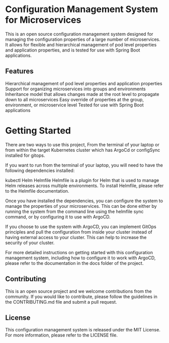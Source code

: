 # Configuration Management System for Microservices
This is an open source configuration management system designed for managing the configuration properties of a large number of microservices. It allows for flexible and hierarchical management of pod level properties and application properties, and is tested for use with Spring Boot applications.

## Features
Hierarchical management of pod level properties and application properties
Support for organizing microservices into groups and environments
Inheritance model that allows changes made at the root level to propagate down to all microservices
Easy override of properties at the group, environment, or microservice level
Tested for use with Spring Boot applications

# Getting Started
There are two ways to use this project, From the terminal of your laptop or from within the target Kubernetes cluster which has ArgoCd or configSync installed for gitops.

If you want to run from the terminal of your laptop, you will need to have the following dependencies installed:

kubectl
Helm
Helmfile
Helmfile is a plugin for Helm that is used to manage Helm releases across multiple environments. To install Helmfile, please refer to the Helmfile documentation.

Once you have installed the dependencies, you can configure the system to manage the properties of your microservices. This can be done either by running the system from the command line using the helmfile sync command, or by configuring it to use with ArgoCD.

If you choose to use the system with ArgoCD, you can implement GitOps principles and pull the configuration from inside your cluster instead of having external access to your cluster. This can help to increase the security of your cluster.

For more detailed instructions on getting started with this configuration management system, including how to configure it to work with ArgoCD, please refer to the documentation in the docs folder of the project.

## Contributing
This is an open source project and we welcome contributions from the community. If you would like to contribute, please follow the guidelines in the CONTRIBUTING.md file and submit a pull request.

## License
This configuration management system is released under the MIT License. For more information, please refer to the LICENSE file.
